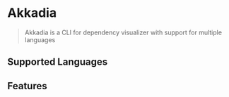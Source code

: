 # Akkadia

> Akkadia is a CLI for dependency visualizer with support for multiple languages

## Supported Languages

## Features
